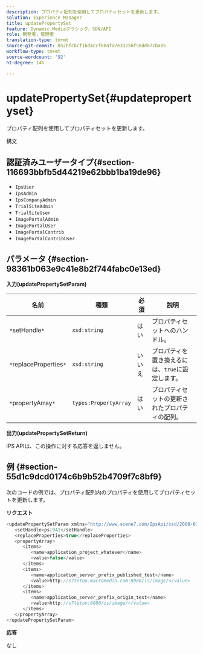 ```yaml
---
description: プロパティ配列を使用してプロパティセットを更新します。
solution: Experience Manager
title: updatePropertySet
feature: Dynamic Mediaクラシック，SDK/API
role: 開発者，管理者
translation-type: tm+mt
source-git-commit: 052bfcbcf1bd4ccf60afa7e3325bf58dd07cba85
workflow-type: tm+mt
source-wordcount: '92'
ht-degree: 14%

---
```



# updatePropertySet{#updatepropertyset}

プロパティ配列を使用してプロパティセットを更新します。

構文

## 認証済みユーザータイプ{#section-116693bbfb5d44219e62bbb1ba19de96}

* `IpsUser`
* `IpsAdmin`
* `IpsCompanyAdmin`
* `TrialSiteAdmin`
* `TrialSiteUser`
* `ImagePortalAdmin`
* `ImagePortalUser`
* `ImagePortalContrib`
* `ImagePortalContribUser`

## パラメータ {#section-98361b063e9c41e8b2f744fabc0e13ed}

**入力(updatePropertySetParam)**

| 名前 | 種類 | 必須 | 説明 |
|---|---|---|---|
| `*`setHandle`*` | `xsd:string` | はい | プロパティセットへのハンドル。 |
| `*`replaceProperties`*` | `xsd:string` | いいえ | プロパティを置き換えるには、`true`に設定します。 |
| `*`propertyArray`*` | `types:PropertyArray` | はい | プロパティセットの更新されたプロパティの配列。 |

**出力(updatePropertySetReturn)**

IPS APIは、この操作に対する応答を返しません。

## 例 {#section-55d1c9dcd0174c6b9b52b4709f7c8bf9}

次のコードの例では、プロパティ配列内のプロパティを使用してプロパティセットを更新します。

**リクエスト**

```java
<updatePropertySetParam xmlns="http://www.scene7.com/IpsApi/xsd/2008-01-15">
   <setHandle>ps|941</setHandle>
   <replaceProperties>true</replaceProperties>
   <propertyArray>
      <items>
         <name>application_project_whatever</name>
         <value>false</value>
      </items>
      <items>
         <name>application_server_prefix_published_test</name>
         <value>http://s7teton.macromedia.com:8080/is/image/</value>
      </items>
      <items>
         <name>application_server_prefix_origin_test</name>
         <value>http://s7teton:8080/is/image/</value>
      </items>
   </propertyArray>
</updatePropertySetParam>
```

**応答**

なし
